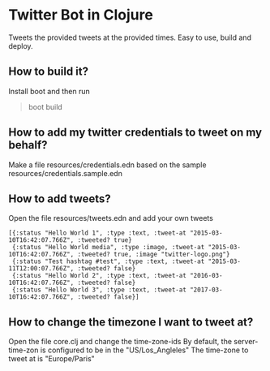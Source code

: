 # Twitter Bot in Clojure
Tweets the provided tweets at the provided times. Easy to use, build and deploy.
## How to build it?
Install boot and then run
> boot build
## How to add my twitter credentials to tweet on my behalf?
Make a file resources/credentials.edn based on the sample resources/credentials.sample.edn
## How to add tweets?
Open the file resources/tweets.edn and add your own tweets
```
[{:status "Hello World 1", :type :text, :tweet-at "2015-03-10T16:42:07.766Z", :tweeted? true}
 {:status "Hello World media", :type :image, :tweet-at "2015-03-10T16:42:07.766Z", :tweeted? true, :image "twitter-logo.png"}
 {:status "Test hashtag #test", :type :text, :tweet-at "2015-03-11T12:00:07.766Z", :tweeted? false}
 {:status "Hello World 2", :type :text, :tweet-at "2016-03-10T16:42:07.766Z", :tweeted? false}
 {:status "Hello World 3", :type :text, :tweet-at "2017-03-10T16:42:07.766Z", :tweeted? false}]
```

## How to change the timezone I want to tweet at?
Open the file core.clj and change the time-zone-ids
By default, the server-time-zon is configured to be in the "US/Los_Angleles"
The time-zone to tweet at is "Europe/Paris"
